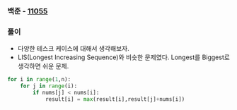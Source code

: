 ### 백준  - [11055](https://www.acmicpc.net/problem/11055)

### 풀이

* 다양한 테스크 케이스에 대해서 생각해보자.
* LIS(Longest Increasing Sequence)와 비슷한 문제였다. Longest를 Biggest로 생각하면 쉬운 문제.

```Python
for i in range(1,n):
    for j in range(i):
        if nums[j] < nums[i]:
            result[i] = max(result[i],result[j]+nums[i])
```

